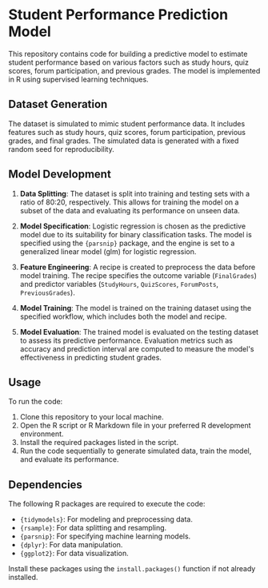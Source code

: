 # Student Performance Prediction Model

This repository contains code for building a predictive model to estimate student performance based on various factors such as study hours, quiz scores, forum participation, and previous grades. The model is implemented in R using supervised learning techniques.

## Dataset Generation

The dataset is simulated to mimic student performance data. It includes features such as study hours, quiz scores, forum participation, previous grades, and final grades. The simulated data is generated with a fixed random seed for reproducibility.

## Model Development

1. **Data Splitting**: The dataset is split into training and testing sets with a ratio of 80:20, respectively. This allows for training the model on a subset of the data and evaluating its performance on unseen data.

2. **Model Specification**: Logistic regression is chosen as the predictive model due to its suitability for binary classification tasks. The model is specified using the `{parsnip}` package, and the engine is set to a generalized linear model (glm) for logistic regression.

3. **Feature Engineering**: A recipe is created to preprocess the data before model training. The recipe specifies the outcome variable (`FinalGrades`) and predictor variables (`StudyHours`, `QuizScores`, `ForumPosts`, `PreviousGrades`).

4. **Model Training**: The model is trained on the training dataset using the specified workflow, which includes both the model and recipe.

5. **Model Evaluation**: The trained model is evaluated on the testing dataset to assess its predictive performance. Evaluation metrics such as accuracy and prediction interval are computed to measure the model's effectiveness in predicting student grades.

## Usage

To run the code:

1. Clone this repository to your local machine.
2. Open the R script or R Markdown file in your preferred R development environment.
3. Install the required packages listed in the script.
4. Run the code sequentially to generate simulated data, train the model, and evaluate its performance.

## Dependencies

The following R packages are required to execute the code:

- `{tidymodels}`: For modeling and preprocessing data.
- `{rsample}`: For data splitting and resampling.
- `{parsnip}`: For specifying machine learning models.
- `{dplyr}`: For data manipulation.
- `{ggplot2}`: For data visualization.

Install these packages using the `install.packages()` function if not already installed.
